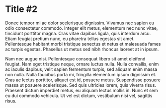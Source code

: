 Title #2
========

Donec tempor mi ac dolor scelerisque dignissim. Vivamus nec sapien eu odio consectetur commodo. Integer elit metus, elementum nec nunc vitae, tincidunt porttitor magna. Cras vitae dapibus ligula, quis interdum arcu. Etiam feugiat pretium nunc, eu pharetra tellus egestas sit amet. Pellentesque habitant morbi tristique senectus et netus et malesuada fames ac turpis egestas. Phasellus ut metus sed nibh rhoncus laoreet at in ipsum.

Nam nec augue nisi. Pellentesque consequat libero sit amet eleifend feugiat. Nam eget tristique neque, ornare luctus nulla. Nulla convallis, enim ac iaculis dapibus, velit sapien fermentum turpis, sed aliquam enim massa non nulla. Nulla faucibus porta mi, fringilla elementum ipsum dignissim et. Cras ac lectus porttitor, aliquet est id, posuere metus. Suspendisse posuere massa ut posuere scelerisque. Sed quis ultricies lorem, quis viverra risus. Praesent dictum imperdiet metus, eu aliquam lectus mollis in. Nunc et sem eu dui commodo vehicula. Ut vel est dictum, vestibulum nisi vel, sagittis risus.